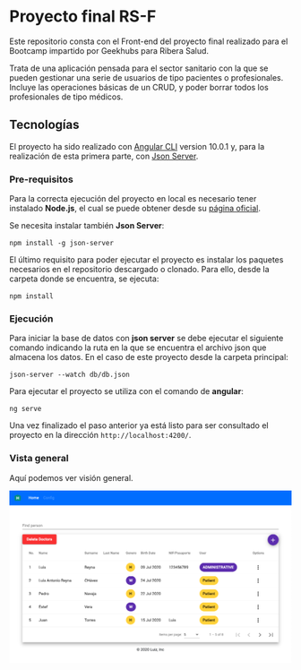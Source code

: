 # Proyecto final RS-F
Este repositorio consta con el Front-end del proyecto final realizado para el Bootcamp impartido por Geekhubs para Ribera Salud. 

 Trata de una aplicación pensada para el sector sanitario con la que se pueden gestionar una serie de usuarios de tipo pacientes o profesionales. Incluye las operaciones básicas de un CRUD, y poder borrar todos los profesionales de tipo médicos.

## Tecnologías
El proyecto ha sido realizado con [Angular CLI](https://github.com/angular/angular-cli) version 10.0.1 y, para la realización de esta primera parte, con [Json Server](https://github.com/typicode/json-server).

### Pre-requisitos
Para la correcta ejecución del proyecto en local es necesario tener instalado **Node.js**, el cual se puede obtener desde su [página oficial](https://nodejs.org/es/).

Se necesita instalar también **Json Server**:
```
npm install -g json-server
```

El último requisito para poder ejecutar el proyecto es instalar los paquetes necesarios en el repositorio descargado o clonado. Para ello, desde la carpeta donde se encuentra, se ejecuta:
```
npm install
```

### Ejecución
Para iniciar la base de datos con **json server** se debe ejecutar el siguiente comando indicando la ruta en la que se encuentra el archivo json que almacena los datos. En el caso de este proyecto desde la carpeta principal:
```
json-server --watch db/db.json
```

Para ejecutar el proyecto se utiliza con el comando de **angular**: 
```
ng serve
```

Una vez finalizado el paso anterior ya está listo para ser consultado el proyecto en la dirección  `http://localhost:4200/`.


### Vista general 
Aquí podemos ver visión general.

![alt text](./src/assets/img/picture.png)